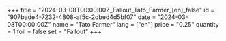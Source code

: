 +++
title = "2024-03-08T00:00:00Z_Fallout_Tato_Farmer_[en]_false"
id = "907bade4-7232-4808-af5c-2dbed4d5bf07"
date = "2024-03-08T00:00:00Z"
name = "Tato Farmer"
lang = ["en"]
price = "0.25"
quantity = 1
foil = false
set = "Fallout"
+++
